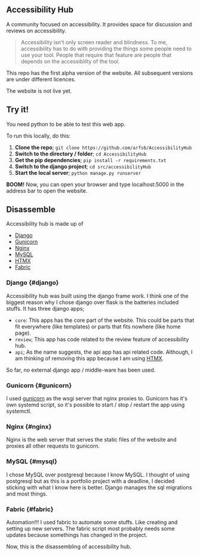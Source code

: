 ## Accessibility Hub

A community focused on accessibility. It provides space for discussion and reviews on accessibility.

> Accessibility isn't only screen reader and blindness. To me, accessibility has to do with providing the things some people need to use your tool. People that require that feature are people that depends on the accessibility of the tool.

This repo has the first alpha version of the website. All subsequent versions are under different licences.

The website is not live yet.

## Try it!

You need python to be able to test this web app.

To run this locally, do this:

1. **Clone the repo**; `git clone https://github.com/arfs6/AccessibilityHub`
2. **Switch to the directory / folder**; `cd AccessibilityHub`
3. **Get the pip dependencies**; `pip install -r requirements.txt`
4. **Switch to the django project**; `cd src/accessibilityHub`
5. **Start the local server**; `python manage.py runserver`

**BOOM!** Now, you can open your browser and type localhost:5000 in the address bar to open the website.

## Disassemble

Accessibility hub is made up of

- [Django](django)
- [Gunicorn](#gunicorn)
- [Nginx](#nginx)
- [MySQL](#mysql)
- [HTMX](#htmx)
- [Fabric](#fabric)

### Django {#django}

Accessibility hub was built using the django frame work. I think one of the biggest reason why I chose django over flask is the batteries included stuffs. It has three django apps;

- `core`: This apps has the core part of the website. This could be parts that fit everywhere (like templates) or parts that fits nowhere (like home page).
- `review`; This app has code related to the review feature of accessibility hub.
- `api`; As the name suggests, the api app has api related code. Although, I am thinking of removing this app because I am using [HTMX](#htmx).

So far, no external django app / middle-ware has been used.

### Gunicorn {#gunicorn}

I used [gunicorn]() as the wsgi server that nginx proxies to. Gunicorn has it's own systemd script, so it's possible to start / stop / restart the app using systemctl.

### Nginx {#nginx}

Nginx is the web server that serves the static files of the website and proxies all other requests to gunicorn.

### MySQL {#mysql}

I chose MySQL over postgresql because I know MySQL. I thought of using postgresql but as this is a portfolio project with a deadline, I decided sticking with what I know here is better. Django manages the sql migrations and most things.

### Fabric {#fabric}

Automation!!! I used fabric to automate some stuffs. Like creating and setting up new servers. The fabric script most probably needs some updates because somethings has changed in the project.

Now, this is the disassembling of accessibility hub.
